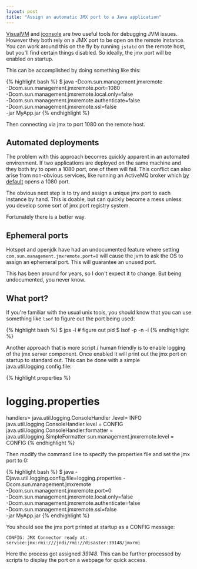 ```yaml
---
layout: post
title: "Assign an automatic JMX port to a Java application"
---
```


[VisualVM](http://visualvm.java.net/) and
[jconsole](http://openjdk.java.net/tools/svc/jconsole/) are two useful tools
for debugging JVM issues. However they both rely on a JMX port to be open on
the remote instance.  You can work around this on the fly by running `jstatd` on
the remote host, but you'll find certain things disabled. So ideally, the jmx
port will be enabled on startup.

This can be accomplished by doing something like this:

{% highlight bash %}
$ java  -Dcom.sun.management.jmxremote \
        -Dcom.sun.management.jmxremote.port=1080 \
        -Dcom.sun.management.jmxremote.local.only=false \
        -Dcom.sun.management.jmxremote.authenticate=false \
        -Dcom.sun.management.jmxremote.ssl=false \
        -jar MyApp.jar
{% endhighlight %}

Then connecting via jmx to port 1080 on the remote host.

## Automated deployments

The problem with this approach becomes quickly apparent in an automated
environment. If two applications are deployed on the same machine and they both
try to open a 1080 port, one of them will fail. This conflict can also arise
from non-obvious services, like running an ActiveMQ broker which [by
default](http://activemq.apache.org/jmx.html) opens a 1080 port.

The obvious next step is to try and assign a unique jmx port to each instance by
hand. This is doable, but can quickly become a mess unless you develop some
sort of jmx port registry system.

Fortunately there is a better way.

## Ephemeral ports

Hotspot and openjdk have had an undocumented feature where setting
`com.sun.management.jmxremote.port=0` will cause the jvm to ask the OS to
assign an ephemeral port. This will guarantee an unused port.

This has been around for years, so I don't expect it to change. But being
undocumented, you never know.

## What port?

If you're familiar with the usual unix tools, you should know that you can use
something like `lsof` to figure out the port being used:

{% highlight bash %}
$ jps -l # figure out pid
$ lsof -p <pid> -n -i
{% endhighlight %}

Another approach that is more script / human friendly is to enable logging of
the jmx server component. Once enabled it will print out the jmx port on startup
to standard out. This can be done with a simple java.util.logging.config.file:

{% highlight properties %}
# logging.properties
handlers= java.util.logging.ConsoleHandler
.level= INFO
java.util.logging.ConsoleHandler.level = CONFIG
java.util.logging.ConsoleHandler.formatter = java.util.logging.SimpleFormatter
sun.management.jmxremote.level = CONFIG
{% endhighlight %}

Then modify the command line to specify the properties file and set the jmx port
to 0:

{% highlight bash %}
$ java  -Djava.util.logging.config.file=logging.properties
        -Dcom.sun.management.jmxremote \
        -Dcom.sun.management.jmxremote.port=0 \
        -Dcom.sun.management.jmxremote.local.only=false \
        -Dcom.sun.management.jmxremote.authenticate=false \
        -Dcom.sun.management.jmxremote.ssl=false \
        -jar MyApp.jar
{% endhighlight %}

You should see the jmx port printed at startup as a CONFIG message:

`CONFIG: JMX Connector ready at: service:jmx:rmi:///jndi/rmi://disaster:39148/jmxrmi`

Here the process got assigned _39148_. This can be further processed by scripts
to display the port on a webpage for quick access.
